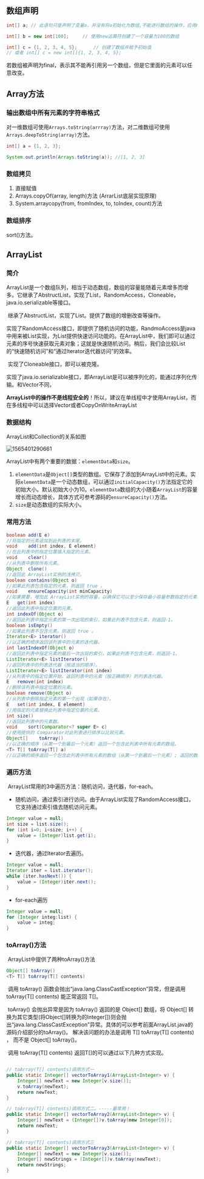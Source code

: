 ## 数组声明

```java
int[] a; // 此语句只是声明了变量a，并没有将a初始化为数组,不能进行数组的操作，应用new进行初始化

int[] b = new int[100];		// 使用new运算符创建了一个容量为100的数组

int[] c = {1, 2, 3, 4, 5};		// 创建了数组并赋予初始值
// 或者 int[] c = new int[]{1, 2, 3, 4, 5};
```

​		若数组被声明为final，表示其不能再引用另一个数组，但是它里面的元素可以任意改变。

## Array方法

### 输出数组中所有元素的字符串格式

​		对一维数组可使用`Arrays.toString(arrray)`方法，对二维数组可使用`Arrays.deepToString(array)`方法。

```java
int[] a = {1, 2, 3};

System.out.println(Arrays.toString(a));	//[1, 2, 3] 
```

### 数组拷贝

1. 直接赋值
2. Arrays.copyOf(array, length)方法 (ArrarList底层实现原理)
3. System.arraycopy(from, fromIndex, to, toIndex, count)方法

### 数组排序

sort()方法。

## ArrayList

### 简介

​		ArrayList是一个数组队列，相当于动态数组，数组的容量能随着元素增多而增多。它继承了AbstructList，实现了List，RandomAccess，Cloneable，java.io.serializable等接口。

​		继承了AbstructList，实现了List。提供了数组的增删改查等操作。

​		实现了RandomAccess接口，即提供了随机访问的功能，RandmoAccess是java中用来被List实现，为List提供快速访问功能的。在ArrayList中，我们即可以通过元素的序号快速获取元素对象；这就是快速随机访问。稍后，我们会比较List的“快速随机访问”和“通过Iterator迭代器访问”的效率。

​		实现了Cloneable接口，即可以被克隆。

​		实现了java.io.serializable接口，即ArrayList是可以被序列化的，能通过序列化传输。和Vector不同，

**ArrayList中的操作不是线程安全的**！所以，建议在单线程中才使用ArrayList，而在多线程中可以选择Vector或者CopyOnWriteArrayList

### 数据结构

ArrayList和Collection的关系如图

![1565401290661](C:\Users\叶超\AppData\Roaming\Typora\typora-user-images\1565401290661.png)

​		ArrayList中有两个重要的数据：`elementData`和`size`。

1. `elementData`是`Object[]`类型的数组。它保存了添加到ArrayList中的元素。实际`elementData`是一个动态数组，可以通过`initialCapacity()`方法指定它的初始大小。默认初始大小为10。`elementData`数组的大小随着`ArrayList`的容量增长而动态增长，具体方式可参考源码的`ensureCapacity()`方法。
2. `size`是动态数组的实际大小。

### 常用方法

```java
boolean	add(E e)
//将指定的元素追加到此列表的末尾。
void	add(int index, E element)
//在此列表中的指定位置插入指定的元素。
void	clear()
//从列表中删除所有元素。
Object	clone()
//返回此 ArrayList实例的浅拷贝。
boolean	contains(Object o)
//如果此列表包含指定的元素，则返回 true 。
void	ensureCapacity(int minCapacity)
//如果需要，增加此 ArrayList实例的容量，以确保它可以至少保存最小容量参数指定的元素数。
E	get(int index)
//返回此列表中指定位置的元素。
int	indexOf(Object o)
//返回此列表中指定元素的第一次出现的索引，如果此列表不包含元素，则返回-1。
boolean	isEmpty()
//如果此列表不包含元素，则返回 true 。
Iterator<E>	iterator()
//以正确的顺序返回该列表中的元素的迭代器。
int	lastIndexOf(Object o)
//返回此列表中指定元素的最后一次出现的索引，如果此列表不包含元素，则返回-1。
ListIterator<E>	listIterator()
//返回列表中的列表迭代器（按适当的顺序）。
ListIterator<E>	listIterator(int index)
//从列表中的指定位置开始，返回列表中的元素（按正确顺序）的列表迭代器。
E	remove(int index)
//删除该列表中指定位置的元素。
boolean	remove(Object o)
//从列表中删除指定元素的第一个出现（如果存在）。
E	set(int index, E element)
//用指定的元素替换此列表中指定位置的元素。
int	size()
//返回此列表中的元素数。
void	sort(Comparator<? super E> c)
//使用提供的 Comparator对此列表进行排序以比较元素。
Object[]	toArray()
//以正确的顺序（从第一个到最后一个元素）返回一个包含此列表中所有元素的数组。
<T> T[]	toArray(T[] a)
//以正确的顺序返回一个包含此列表中所有元素的数组（从第一个到最后一个元素）; 返回的数组的运行时类型是指定数组的运行时类型。
```

### 遍历方法

​		ArrayList常用的3中遍历方法：随机访问，迭代器，for-each。

- 随机访问，通过索引进行访问。由于ArrayList实现了RandomAccess接口，它支持通过索引值去随机访问元素。

```java
Integer value = null;
int size = list.size();
for (int i=0; i<size; i++) {
    value = (Integer)list.get(i);        
}
```

- 迭代器，通过Iterator去遍历。

```java
Integer value = null;
Iterator iter = list.iterator();
while (iter.hasNext()) {
    value = (Integer)iter.next();
}
```

- for-each遍历

```java
Integer value = null;
for (Integer integ:list) {
    value = integ;
}
```

### toArray()方法

​		ArrayList中提供了两种toArray()方法

```java
Object[] toArray()
<T> T[] toArray(T[] contents)
```

​		调用 toArray() 函数会抛出“java.lang.ClassCastException”异常，但是调用 toArray(T[] contents) 能正常返回 T[]。

​		toArray() 会抛出异常是因为 toArray() 返回的是 Object[] 数组，将 Object[] 转换为其它类型(将Object[]转换为的Integer[])则会抛出“java.lang.ClassCastException”异常。具体的可以参考前面ArrayList.java的源码介绍部分的toArray()。
解决该问题的办法是调用 <T> T[] toArray(T[] contents) ， 而不是 Object[] toArray()。

​		调用 toArray(T[] contents) 返回T[]的可以通过以下几种方式实现。

```java

// toArray(T[] contents)调用方式一
public static Integer[] vectorToArray1(ArrayList<Integer> v) {
    Integer[] newText = new Integer[v.size()];
    v.toArray(newText);
    return newText;
}

// toArray(T[] contents)调用方式二。-----最常用！
public static Integer[] vectorToArray2(ArrayList<Integer> v) {
    Integer[] newText = (Integer[])v.toArray(new Integer[0]);
    return newText;
}

// toArray(T[] contents)调用方式三
public static Integer[] vectorToArray3(ArrayList<Integer> v) {
    Integer[] newText = new Integer[v.size()];
    Integer[] newStrings = (Integer[])v.toArray(newText);
    return newStrings;
}
```

